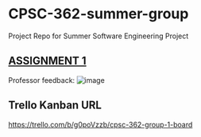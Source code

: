 # CPSC-362-summer-group
Project Repo for Summer Software Engineering Project

## [ASSIGNMENT 1](https://github.com/jlursenbach/CPSC-362-summer-group/blob/main/Assignment%201.md)
Professor feedback:
![image](https://user-images.githubusercontent.com/61986930/178386257-261309fc-34fa-4978-a933-aba39112f55f.png)



## Trello Kanban URL 
https://trello.com/b/g0poVzzb/cpsc-362-group-1-board

